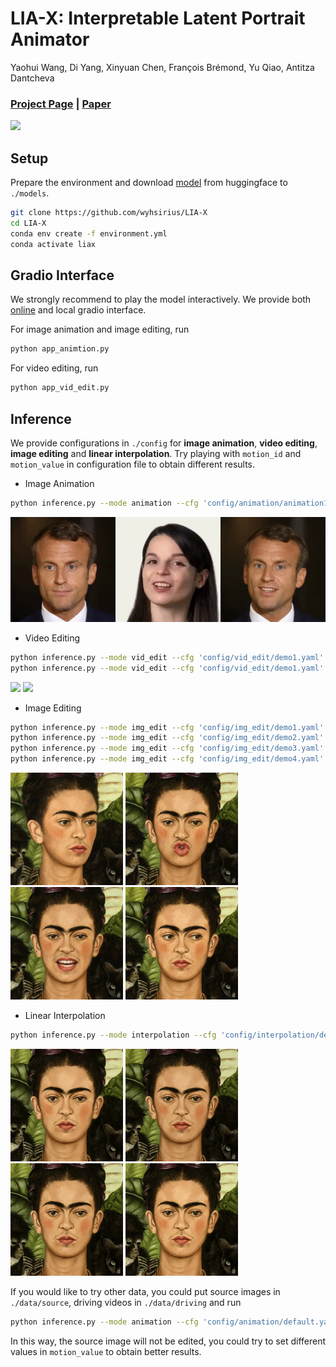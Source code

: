 # LIA-X: Interpretable Latent Portrait Animator
Yaohui Wang, Di Yang, Xinyuan Chen, François Brémond, Yu Qiao, Antitza Dantcheva
### [Project Page](https://wyhsirius.github.io/LIA-X-project/) | [Paper]()

<img src="teaser.gif" width="1000">

## Setup

Prepare the environment and download [model]() from huggingface to `./models`. 

```bash
git clone https://github.com/wyhsirius/LIA-X
cd LIA-X
conda env create -f environment.yml
conda activate liax
```

## Gradio Interface 
We strongly recommend to play the model interactively. We provide both [online]() and local gradio interface.

For image animation and image editing, run

```bash
python app_animtion.py
```

For video editing, run

```bash
python app_vid_edit.py
```

## Inference
We provide configurations in `./config` for **image animation**, **video editing**, **image editing** and **linear interpolation**. Try playing with `motion_id` and `motion_value` in configuration file to obtain different results.

- Image Animation

```bash
python inference.py --mode animation --cfg 'config/animation/animation1.yaml'
```
<img src="assets/animation1.gif">

- Video Editing

```bash
python inference.py --mode vid_edit --cfg 'config/vid_edit/demo1.yaml'
python inference.py --mode vid_edit --cfg 'config/vid_edit/demo1.yaml'
```
<img src="assets/vid_edit1.gif" height="180"> <img src="assets/vid_edit2.gif" height="180">


- Image Editing

```bash
python inference.py --mode img_edit --cfg 'config/img_edit/demo1.yaml'
python inference.py --mode img_edit --cfg 'config/img_edit/demo2.yaml'
python inference.py --mode img_edit --cfg 'config/img_edit/demo3.yaml'
python inference.py --mode img_edit --cfg 'config/img_edit/demo4.yaml'
```
<img src="assets/img_edit1.png" height="180"> <img src="assets/img_edit2.png" height="180"> <img src="assets/img_edit3.png" height="180"> <img src="assets/img_edit4.png" height="180">

- Linear Interpolation

```bash
python inference.py --mode interpolation --cfg 'config/interpolation/demo1.yaml'
```
<img src="assets/interpolation1.gif" height="180"> <img src="assets/interpolation2.gif" height="180"> <img src="assets/interpolation5.gif" height="180"> <img src="assets/interpolation6.gif" height="180">

If you would like to try other data, you could put source images in `./data/source`, driving videos in `./data/driving` and run
```bash
python inference.py --mode animation --cfg 'config/animation/default.yaml'
```
In this way, the source image will not be edited, you could try to set different values in `motion_value` to obtain better results.



